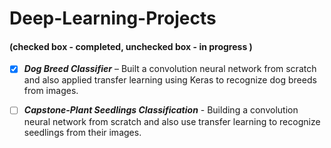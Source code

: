 # Deep-Learning-Projects
#### (checked box - completed, unchecked box - in progress ) 

- [X] **_Dog Breed Classifier_** – Built a convolution neural network from scratch and also applied transfer learning using Keras to recognize dog breeds from images. 
- [ ] **_Capstone-Plant Seedlings Classification_** -  Building a convolution neural network from scratch and also use transfer learning to recognize seedlings from their images.

